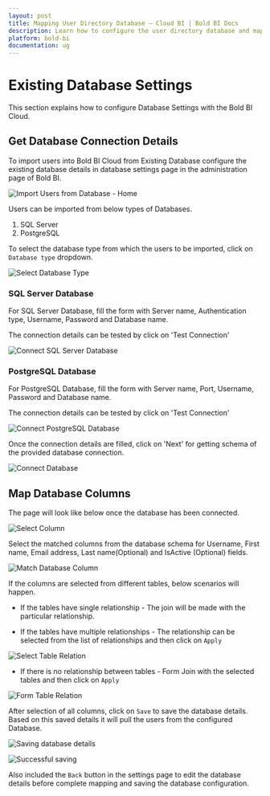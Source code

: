 ```yaml
---
layout: post
title: Mapping User Directory Database – Cloud BI | Bold BI Docs
description: Learn how to configure the user directory database and map the required columns to pull user details into Bold BI.
platform: bold-bi
documentation: ug
---
```


# Existing Database Settings

This section explains how to configure Database Settings with the Bold BI Cloud.

## Get Database Connection Details

To import users into Bold BI Cloud from Existing Database configure the existing database details in database settings page in the administration page of Bold BI. 

![Import Users from Database - Home](/static/assets/cloud/site-administration/images/import-users-home-page-new.png)

Users can be imported from below types of Databases.

1. SQL Server
2. PostgreSQL

To select the database type from which the users to be imported, click on `Database type` dropdown.

![Select Database Type](/static/assets/cloud/site-administration/images/select-database-type-new.png)
 
### SQL Server Database
 
For SQL Server Database, fill the form with Server name, Authentication type, Username, Password and Database name.
 
The connection details can be tested by click on 'Test Connection'
  
![Connect SQL Server Database](/static/assets/cloud/site-administration/images/connect-database-sqlserver-new.png)
 
### PostgreSQL Database
 
For PostgreSQL Database, fill the form with Server name, Port, Username, Password and Database name.
 
The connection details can be tested by click on 'Test Connection'
 
![Connect PostgreSQL Database](/static/assets/cloud/site-administration/images/connect-database-postgresql-new.png)
 
Once the connection details are filled, click on 'Next' for getting schema of the provided database connection.

![Connect Database](/static/assets/cloud/site-administration/images/connect-database-new.png)

## Map Database Columns

The page will look like below once the database has been connected.

![Select Column](/static/assets/cloud/site-administration/images/database-select-columns-new.png)

Select the matched columns from the database schema for Username, First name, Email address, Last name(Optional) and IsActive (Optional) fields.

![Match Database Column](/static/assets/cloud/site-administration/images/match-database-columns-new.png)

If the columns are selected from different tables, below scenarios will happen.

* If the tables have single relationship - The join will be made with the particular relationship.

* If the tables have multiple relationships - The relationship can be selected from the list of relationships and then click on `Apply`

![Select Table Relation](/static/assets/cloud/site-administration/images/select-relation.png)

* If there is no relationship between tables - Form Join with the selected tables and then click on `Apply`

![Form Table Relation](/static/assets/cloud/site-administration/images/form-relation.png)

After selection of all columns, click on `Save` to save the database details. Based on this saved details it will pull the users from the configured Database.

![Saving database details](/static/assets/cloud/site-administration/images/save-database-details.png)


![Successful saving](/static/assets/cloud/site-administration/images/database-details-saved.png)

Also included the `Back` button in the settings page to edit the database details before complete mapping and saving the database configuration.
